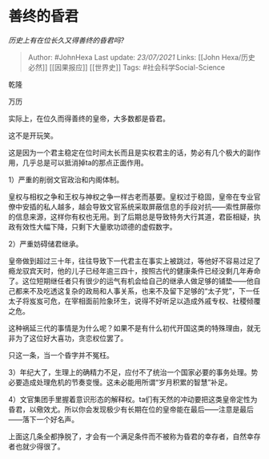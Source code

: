 # 善终的昏君
*历史上有在位长久又得善终的昏君吗?*

> Author: #JohnHexa
Last update: *23/07/2021* 
Links: [[John Hexa/历史必然]] [[因果报应]] [[世界史]]
Tags: #社会科学Social-Science  

 
乾隆

万历

实际上，在位久而得善终的皇帝，大多数都是昏君。

这不是开玩笑。

这是因为一个君主稳定在位时间太长而且是实权君主的话，势必有几个极大的副作用，几乎总是可以抵消掉ta的那点正面作用。

1）严重的削弱文官政治和内阁体制。

皇权与相权之争和王权与神权之争一样古老而基要。皇权过于稳固，皇帝在专业官僚中安插的私人越多，越会导致文官系统采取屏蔽信息的手段对抗——索性屏蔽你的信息来源，这样你有权也无用。到了后期总是导致特务大行其道，君臣相疑，执政有效性大幅下降，只剩下大量歌功颂德的虚假数字。

2）严重妨碍储君继承。

皇帝做到超过三十年，往往导致下一代君主在事实上被跳过，等他好不容易过足了瘾龙驭宾天时，他的儿子已经年逾三四十，按照古代的健康条件已经没剩几年寿命了。这位短期继任者只有很少的运气有机会给自己的继承人做足够的铺垫——他自己都来不及吃透这复杂的政局和人事关系，也来不及留下足够的“太子党”，下一任太子将岌岌可危，在宰相面前险象环生，说得不好听足以造成外戚专权、社稷倾覆之危。

这种祸延三代的事情是为什么呢？如果不是有什么初代开国这类的特殊理由，就无非为了这位好大喜功，贪恋权位罢了。

只这一条，当一个昏字并不冤枉。

3）年纪大了，生理上的确精力不足，应付不了统治一个国家必要的事务处理。势必要造成处理危机的节奏变慢。这未必能用所谓“岁月积累的智慧”补足。

4）文官集团手里握着意识形态的解释权。ta们有天然的冲动要把这类皇帝定性为昏君，以儆效尤。所以你会发现极少有长期在位的皇帝能在最后——注意是最后——落下一个好名声。

上面这几条全都挣脱了，才会有一个满足条件而不被称为昏君的幸存者，自然幸存者也就少得很了。



